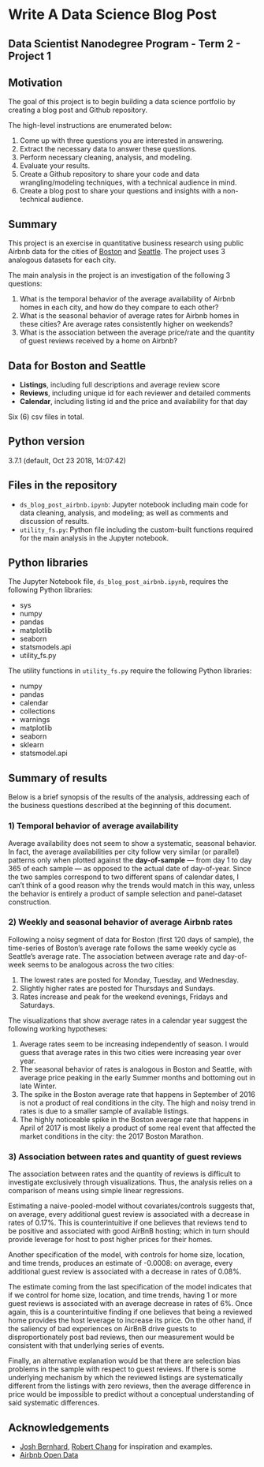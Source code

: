 # Write A Data Science Blog Post
## Data Scientist Nanodegree Program - Term 2 - Project 1

## Motivation 

The goal of this project is to begin building a data science portfolio by creating a blog post and Github repository.

The high-level instructions are enumerated below:
1. Come up with three questions you are interested in answering.
2. Extract the necessary data to answer these questions.
3. Perform necessary cleaning, analysis, and modeling.
4. Evaluate your results.
5. Create a Github repository to share your code and data wrangling/modeling techniques, with a technical audience in mind.
6. Create a blog post to share your questions and insights with a non-technical audience.

## Summary 

This project is an exercise in quantitative business research using public Airbnb data for the cities of [Boston](https://www.kaggle.com/airbnb/boston) and [Seattle](https://www.kaggle.com/airbnb/seattle/data).  The project uses 3 analogous datasets for each city.

The main analysis in the project is an investigation of the following 3 questions:
1. What is the temporal behavior of the average availability of Airbnb homes in each city, and how do they compare to each other?
2. What is the seasonal behavior of average rates for Airbnb homes in these cities? Are average rates consistently higher on weekends?
3. What is the association between the average price/rate and the quantity of guest reviews received by a home on Airbnb?

## Data for Boston and Seattle
* **Listings**, including full descriptions and average review score 
* **Reviews**, including unique id for each reviewer and detailed comments 
* **Calendar**, including listing id and the price and availability for that day

Six (6) csv files in total.

## Python version
3.7.1 (default, Oct 23 2018, 14:07:42) 

## Files in the repository
- `ds_blog_post_airbnb.ipynb`:  Jupyter notebook including main code for data cleaning, analysis, and modeling; as well as comments and discussion of results. 
- `utility_fs.py`:  Python file including the custom-built functions required for the main analysis in the Jupyter notebook. 

## Python libraries
The Jupyter Notebook file, `ds_blog_post_airbnb.ipynb`,  requires the following Python libraries:
- sys
- numpy
- pandas
- matplotlib
- seaborn
- statsmodels.api
- utility_fs.py

The utility functions in `utility_fs.py` require the following Python libraries:
- numpy
- pandas
- calendar
- collections
- warnings
- matplotlib
- seaborn
- sklearn
- statsmodel.api

## Summary of results
Below is a brief synopsis of the results of the analysis, addressing each of the business questions described at the beginning of this document.

### 1)  Temporal behavior of average availability 

Average availability does not seem to show a systematic, seasonal behavior. In fact, the average availabilities per city follow very similar (or parallel) patterns only when plotted against the **day-of-sample** — from day 1 to day 365 of each sample — as opposed to the actual date of day-of-year. Since the two samples correspond to two different spans of calendar dates, I can’t think of a good reason why the trends would match in this way, unless the behavior is entirely a product of sample selection and panel-dataset construction.

### 2)  Weekly and seasonal behavior of average Airbnb rates 

Following a noisy segment of data for Boston (first 120 days of sample), the time-series of Boston’s average rate follows the same weekly cycle as Seattle’s average rate. The association between average rate and day-of-week seems to be analogous across the two cities:
1. The lowest rates are posted for Monday, Tuesday, and Wednesday.
2. Slightly higher rates are posted for Thursdays and Sundays.
3. Rates increase and peak for the weekend evenings, Fridays and Saturdays.

The visualizations that show average rates in a calendar year suggest the following working hypotheses: 
1. Average rates seem to be increasing independently of season. I would guess that average rates in this two cities were increasing year over year.
2. The seasonal behavior of rates is analogous in Boston and Seattle, with average price peaking in the early Summer months and bottoming out in late Winter.
3. The spike in the Boston average rate that happens in September of 2016 is not a product of real conditions in the city. The high and noisy trend in rates is due to a smaller sample of available listings.
4. The highly noticeable spike in the Boston average rate that happens in April of 2017 is most likely a product of some real event that affected the market conditions in the city: the 2017 Boston Marathon.

### 3)  Association between rates and quantity of guest reviews 

The association between rates and the quantity of reviews is difficult to investigate exclusively through visualizations. Thus, the analysis relies on a comparison of means using simple linear regressions.

Estimating a naive-pooled-model without covariates/controls suggests that, on average, every additional guest review is associated with a decrease in rates of 0.17%. This is counterintuitive if one believes that reviews tend to be positive and associated with good AirBnB hosting; which in turn should provide leverage for host to post higher prices for their homes.

Another specification of the model, with controls for home size, location, and time trends, produces an estimate of -0.0008: on average, every additional guest review is associated with a decrease in rates of 0.08%.

The estimate coming from the last specification of the model indicates that if we control for home size, location, and time trends, having 1 or more guest reviews is associated with an average decrease in rates of 6%.
Once again, this is a counterintuitive finding if one believes that being a reviewed home provides the host leverage to increase its price. On the other hand, if the saliency of bad experiences on AirBnB drive guests to disproportionately post bad reviews, then our measurement would be consistent with that underlying series of events.

Finally, an alternative explanation would be that there are selection bias problems in the sample with respect to guest reviews. If there is some underlying mechanism by which the reviewed listings are systematically different from the listings with zero reviews, then the average difference in price would be impossible to predict without a conceptual understanding of said systematic differences.

## Acknowledgements
* [Josh Bernhard](https://medium.com/@josh_2774), [Robert Chang](https://medium.com/@rchang) for inspiration and examples.
* [Airbnb Open Data](https://www.kaggle.com/airbnb)




